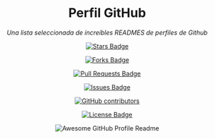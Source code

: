 <h1 align="center">Perfil GitHub</h1>
<div align="center">


<i>Una lista seleccionada de increíbles READMES de perfiles de Github</i>

<a href="https://github.com/PPROF1-2021/g5-a3g5-readme/stargazers"><img src="https://img.shields.io/github/stars/abhisheknaiidu/awesome-github-profile-readme" alt="Stars Badge"/></a>
  
<a href="https://github.com/PPROF1-2021/g5-a3g5-readme/network/members"><img src="https://img.shields.io/github/forks/abhisheknaiidu/awesome-github-profile-readme" alt="Forks Badge"/></a>
  
<a href="https://github.com/PPROF1-2021/g5-a3g5-readme/pulls"><img src="https://img.shields.io/github/issues-pr/abhisheknaiidu/awesome-github-profile-readme" alt="Pull Requests Badge"/></a>
  
<a href="https://github.com/PPROF1-2021/g5-a3g5-readme/issues"><img src="https://img.shields.io/github/issues/abhisheknaiidu/awesome-github-profile-readme" alt="Issues Badge"/></a>
  
<a href="https://github.com/PPROF1-2021/g5-a3g5-readme/graphs/contributors"><img alt="GitHub contributors" src="https://img.shields.io/github/contributors/abhisheknaiidu/awesome-github-profile-readme?color=2b9348"></a>
  
<a href="https://github.com/PPROF1-2021/g5-a3g5-readme/blob/master/LICENSE"><img src="https://img.shields.io/github/license/abhisheknaiidu/awesome-github-profile-readme?color=2b9348" alt="License Badge"/></a>

<img alt="Awesome GitHub Profile Readme" src="assets/agpr/agpr.gif"> </img>



</div>
